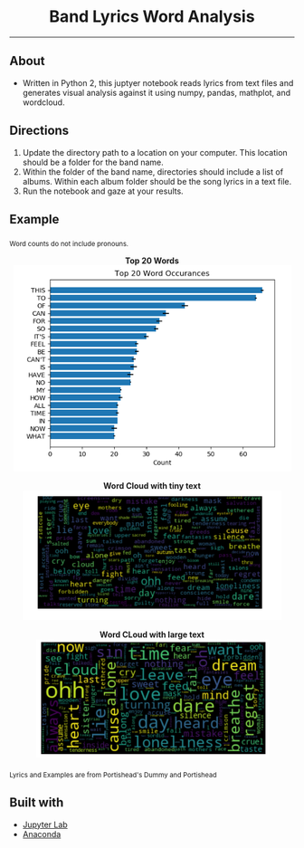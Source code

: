 <h1 align="center">Band Lyrics Word Analysis</h1>

---
## About
* Written in Python 2, this juptyer notebook reads lyrics from text files and generates visual analysis against it using numpy, pandas, mathplot, and wordcloud.

## Directions
 1) Update the directory path to a location on your computer. This location should be a folder for the band name.
 2) Within the folder of the band name, directories should include a list of albums. Within each album folder should be the song lyrics in a text file.
 3) Run the notebook and gaze at your results.

## Example
<sub> Word counts do not include pronouns. </sub>
<p align="center">
 <b> Top 20 Words </b>
 
 <br>
 <img src="https://github.com/SarahLizDettloff/BandLyricsAnalysis/blob/master/sampleScreenshots/top20example.png?raw=true" alt="Top 20 Words"> </br>
</p>

<p align="center">
 <b>  Word Cloud with tiny text </b>
 
 <br>
 <img src="https://github.com/SarahLizDettloff/BandLyricsAnalysis/blob/master/sampleScreenshots/tinytextwordcloud.png?raw=true" alt=" Word Cloud with tiny texts"> </br>
</p>

<p align="center">
 <b> Word CLoud with large text </b>
 
 <br>
 <img src="https://github.com/SarahLizDettloff/BandLyricsAnalysis/blob/master/sampleScreenshots/largetextwordcloud.png?raw=true" alt=" Word CLoud with large text"> </br>
</p>

<sub> Lyrics and Examples are from Portishead's Dummy and Portishead </sub>


## Built with
* [Jupyter Lab](https://github.com/jupyterlab)
* [Anaconda](https://www.anaconda.com/)

